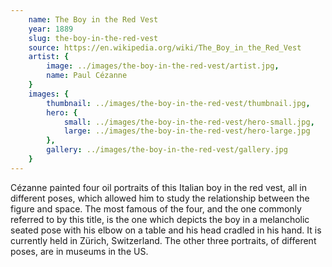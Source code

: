 ```yaml
---
    name: The Boy in the Red Vest
    year: 1889
    slug: the-boy-in-the-red-vest
    source: https://en.wikipedia.org/wiki/The_Boy_in_the_Red_Vest
    artist: {
        image: ../images/the-boy-in-the-red-vest/artist.jpg,
        name: Paul Cézanne
    }
    images: {
        thumbnail: ../images/the-boy-in-the-red-vest/thumbnail.jpg,
        hero: {
            small: ../images/the-boy-in-the-red-vest/hero-small.jpg,
            large: ../images/the-boy-in-the-red-vest/hero-large.jpg
        },
        gallery: ../images/the-boy-in-the-red-vest/gallery.jpg
    }
---
```


Cézanne painted four oil portraits of this Italian boy in the red vest, all in different poses, which allowed him to study the relationship between the figure and space. The most famous of the four, and the one commonly referred to by this title, is the one which depicts the boy in a melancholic seated pose with his elbow on a table and his head cradled in his hand. It is currently held in Zürich, Switzerland. The other three portraits, of different poses, are in museums in the US.